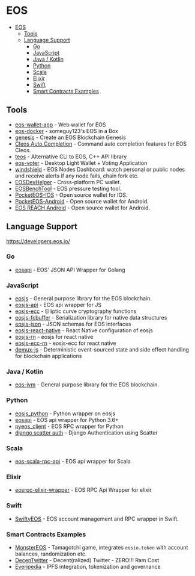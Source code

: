 # EOS
- [EOS](#eos)
    - [Tools](#tools)
    - [Language Support](#language-support)
        - [Go](#go)
        - [JavaScript](#javascript)
        - [Java / Kotlin](#java--kotlin)
        - [Python](#python)
        - [Scala](#scala)
        - [Elixir](#elixir)
        - [Swift](#swift)
        - [Smart Contracts Examples](#smart-contracts-examples)


## Tools
- [eos-wallet-app](https://github.com/EOSIO/eos-wallet-app) - Web wallet for EOS
- [eos-docker](https://github.com/Someguy123/eos-docker) - someguy123's EOS in a Box
- [genesis](https://github.com/EOSIO/genesis) - Create an EOS Blockchain Genesis
- [Cleos Auto Completion](https://github.com/hexlant/cleos-auto-completion) - Command auto completion features for EOS Cleos.
- [teos](https://github.com/tokenika/teos) - Alternative CLI to EOS, C++ API library
- [eos-voter](https://github.com/greymass/eos-voter) - Desktop Light Wallet + Voting Application
- [windshield](https://github.com/cypherglassdotcom/windshield) - EOS Nodes Dashboard: watch personal or public nodes and receive alerts if any node fails, chain fork etc.
- [EOSDevHelper](https://github.com/OracleChain/EOSDevHelper) - Cross-platform PC wallet.
- [EOSBenchTool](https://github.com/OracleChain/EOSBenchTool) - EOS pressure testing tool.
- [PocketEOS-IOS](https://github.com/OracleChain/PocketEOS-IOS) - Open source wallet for IOS.
- [PocketEOS-Android](https://github.com/OracleChain/PocketEOS-Android) - Open source wallet for Android.
- [EOS REACH Android](https://github.com/memtrip/eosreach) - Open source wallet for Android.

## Language Support

https://developers.eos.io/

### Go
- [eosapi](https://github.com/abourget/eosapi) - EOS' JSON API Wrapper for Golang

### JavaScript
- [eosjs](https://github.com/EOSIO/eosjs) - General purpose library for the EOS blockchain.
- [eosjs-api](https://github.com/EOSIO/eosjs) - EOS api wrapper for JS
- [eosjs-ecc](https://github.com/EOSIO/eosjs-ecc) - Elliptic curve cryptography functions
- [eosjs-fcbuffer](https://github.com/EOSIO/eosjs-ecc) - Serialization library for native data structures
- [eosjs-json](https://github.com/EOSIO/eosjs-json) - JSON schemas for EOS interfaces
- [eosjs-react-native](https://github.com/EvaCoop/eosjs-react-native) - React Native configuration of eosjs
- [eosjs-rn](https://github.com/Game-X-Coin/eosjs-rn) - eosjs for react native
- [eosjs-ecc-rn](https://github.com/Game-X-Coin/eosjs-ecc-rn) - eosjs-ecc for react native
- [demux-js](https://github.com/EOSIO/demux-js) - Deterministic event-sourced state and side effect handling for blockchain applications

### Java / Kotlin
- [eos-jvm](https://github.com/memtrip/eos-jvm) - General purpose library for the EOS blockchain.

### Python
- [eosjs_python](https://github.com/EvaCoop/eosjs_python) - Python wrapper on eosjs
- [eosapi](https://github.com/Netherdrake/py-eos-api) - EOS api wrapper for Python 3.6+
- [pyeos_client](https://github.com/EvaCoop/pyeos_client) - EOS RPC wrapper for Python
- [django scatter auth](https://github.com/Bearle/django-scatter-auth) - Django Authentication using Scatter

### Scala
- [eos-scala-rpc-api](https://github.com/nsjames/EOS-Scala-RPC-API) - EOS api wrapper for Scala

### Elixir

- [eosrpc-elixir-wrapper](https://github.com/BeSpiral/eosrpc-elixir-wrapper) - EOS RPC Api Wrapper for elixir

### Swift

- [SwiftyEOS](https://github.com/ProChain/SwiftyEOS) - EOS account management and RPC wrapper in Swift.

### Smart Contracts Examples

- [MonsterEOS](https://github.com/leordev/monstereos) - Tamagotchi game, integrates `eosio.token` with account balances, randomization etc.
- [DecenTwitter](https://github.com/kesar/decentwitter) - Decent(ralized) Twitter - ZERO!!! Ram Cost
- [Everipedia](https://github.com/EveripediaNetwork/Everipedia) - IPFS integration, tokenization and governance
